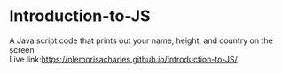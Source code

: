 # Introduction-to-JS
A Java script code that prints out your name, height, and country on the screen<br> Live link:https://nlemorisacharles.github.io/Introduction-to-JS/
